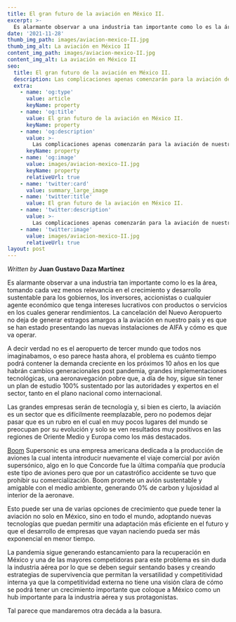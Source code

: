 ```yaml
---
title: El gran futuro de la aviación en México II.
excerpt: >-
  Es alarmante observar a una industria tan importante como lo es la área, tomando cada vez menos relevancia en el crecimiento y desarrollo sustentable para los gobiernos, los inversores, accionistas o cualquier agente económico que tenga intereses lucrativos con productos o servicios en los cuales generar rendimientos.
date: '2021-11-28'
thumb_img_path: images/aviacion-mexico-II.jpg
thumb_img_alt: La aviación en México II
content_img_path: images/aviacion-mexico-II.jpg
content_img_alt: La aviación en México II
seo:
  title: El gran futuro de la aviación en México II.
  description: Las complicaciones apenas comenzarán para la aviación de nuestro país, sin estrategia, sin inversión, sin visión.
  extra:
    - name: 'og:type'
      value: article
      keyName: property
    - name: 'og:title'
      value: El gran futuro de la aviación en México II.
      keyName: property
    - name: 'og:description'
      value: >-
        Las complicaciones apenas comenzarán para la aviación de nuestro país, sin estrategia, sin inversión, sin visión.
      keyName: property
    - name: 'og:image'
      value: images/aviacion-mexico-II.jpg
      keyName: property
      relativeUrl: true
    - name: 'twitter:card'
      value: summary_large_image
    - name: 'twitter:title'
      value: El gran futuro de la aviación en México II.
    - name: 'twitter:description'
      value: >-
        Las complicaciones apenas comenzarán para la aviación de nuestro país, sin estrategia, sin inversión, sin visión.
    - name: 'twitter:image'
      value: images/aviacion-mexico-II.jpg
      relativeUrl: true
layout: post
---
```


*Written by* **Juan Gustavo Daza Martínez**

Es alarmante observar a una industria tan importante como lo es la área, tomando cada vez menos relevancia en el crecimiento y desarrollo sustentable para los gobiernos, los inversores, accionistas o cualquier agente económico que tenga intereses lucrativos con productos o servicios en los cuales generar rendimientos. La cancelación del Nuevo Aeropuerto no deja de generar estragos amargos a la aviación en nuestro país y es que se han estado presentando las nuevas instalaciones de AIFA y cómo es que va operar. 

A decir verdad no es el aeropuerto de tercer mundo que todos nos imaginabamos, o eso parece hasta ahora, el problema es cuánto tiempo podrá contener la demanda creciente en los próximos 10 años en los que habrán cambios generacionales post pandemia, grandes implementaciones tecnológicas, una aeronavegación pobre que, a día de hoy, sigue sin tener un plan de estudio 100% sustentado por las autoridades y expertos en el sector, tanto en el plano nacional como internacional.

Las grandes empresas serán de tecnología y, si bien es cierto, la aviación es un sector que es difícilmente reemplazable, pero no podemos dejar pasar que es un rubro en el cual en muy pocos lugares del mundo se preocupan por su evolución y solo se ven resultados muy positivos en las regiones de Oriente Medio y Europa como los más destacados. 

[Boom](https://boomsupersonic.com/) Supersonic es una empresa americana dedicada a la producción de aviones la cual intenta introducir nuevamente el viaje comercial por avión supersónico, algo en lo que Concorde fue la última compañía que producía este tipo de aviones pero que por un catastrófico accidente se tuvo que prohibir su comercialización. Boom promete un avión sustentable y amigable con el medio ambiente, generando 0% de carbon y lujosidad al interior de la aeronave. 

Esto puede ser una de varias opciones de crecimiento que puede tener la aviación no solo en México, sino en todo el mundo, adoptando nuevas tecnologías que puedan permitir una adaptación más eficiente en el futuro y que el desarrollo de empresas que vayan naciendo pueda ser más exponencial en menor tiempo.

La pandemia sigue generando estancamiento para la recuperación en México y una de las mayores competidoras para este problema es sin duda la industria aérea por lo que se deben seguir sentando bases y creando estrategias de supervivencia que permitan la versatilidad y competitividad interna ya que la competitividad externa no tiene una visión clara de cómo se podrá tener un crecimiento importante que coloque a México como un hub importante para la industria aérea y sus protagonistas. 

Tal parece que mandaremos otra decáda a la basura.